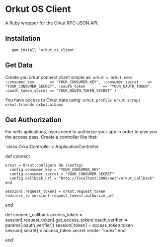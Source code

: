 # Orkut OS Client
A Ruby wrapper for the Orkut RPC-JSON API.

## Installation
`   
    gem install 'orkut_os_client'
`


## Get Data
Create you orkut connect client simple as:
`
    orkut = Orkut.new( :consumer_key       => "YOUR_CONSUMER_KEY",
                       :consumer_secret    => "YOUR_CONSUMER_SECRET",
                       :oauth_token        => "YOUR_OAUTH_TOKEN",
                       :oauth_token_secret => "YOUR_OAUTH_TOKEN_SECRET" )
`                    

You have access to Orkut data using:
`orkut.profile
orkut.scraps
orkut.friends
orkut.albums`

## Get Authorization
For web-aplications, users need to authorize your app in order to give you the access pass.
Create a controller like that:

`class OrkutController < ApplicationController

  def connect

    orkut = Orkut.configure do |config|
      config.consumer_key = "YOUR_CONSUMER_KEY"
      config.consumer_secret = "YOUR_CONSUMER_SECRET"
      config.callback_url = "http://localhost:3000/auth/orkut_callback"
    end

    session[:request_token] = orkut.request_token
    redirect_to session[:request_token].authorize_url
  end

  def connect_callback
    access_token = session[:request_token].get_access_token(:oauth_verifier => params[:oauth_verifier])
    session[:token]  = access_token.token
    session[:secret] = access_token.secret
    render "index"
  end

end`
